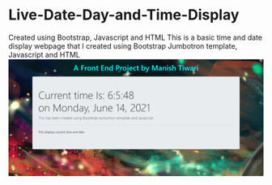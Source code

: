 # Live-Date-Day-and-Time-Display
Created using Bootstrap, Javascript and HTML
This is a basic time and date display webpage that I created using Bootstrap Jumbotron template, Javascript and HTML
![Screenshot](https://github.com/manish-9245/Live-Date-Day-and-Time-Display/blob/main/Screenshot%20of%20webpage.PNG)
